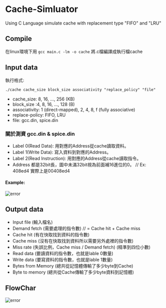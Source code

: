# Cache-Simluator
Using C Language simulate cache with replacement type "FIFO" and "LRU"

## Compile 
在linux環境下用 ```gcc main.c -lm -o cache``` 將.c檔編譯成執行檔cache

## Input data
執行格式:
```
./cache cache_size block_size associativity "replace_policy" "file"
```
* cache_size: 8, 16, …, 256 (KB) 
* block_size :4, 8, 16, …, 128 (B) 
* associativity: 1 (direct-mapped), 2, 4, 8, f (fully associative) 
* replace-policy: FIFO, LRU
* file: gcc.din, spice.din 

### 關於測資 gcc.din & spice.din
* Label 0(Read Data): 用對應的Address從cache讀取資料。
* Label 1(Write Data): 寫入資料到對應的Address。
* Label 2(Read Instruction): 用對應的Address從cache讀取指令。
* Address 都是32bit長，圖中未滿32bit視為前面補16進位的0。 // Ex: 408ed4 實際上是00408ed4
#### Example:
![error](https://github.com/JusticeLeee/Cache-Simluator/blob/master/image.png?raw=true "Example")

## Output data
* Input file (輸入檔名)
* Demand fetch (需要處理的指令數) // = Cache hit + Cache miss
* Cache hit (有在快取找到資料的指令數)
* Cache miss (沒有在快取找到資料所以需要另外處裡的指令數)  
* Miss rate (失誤比例，Cache miss / Demand fetch) (精準到四位小數)
* Read data (要讀資料的指令數，也就是lable 0數量)
* Write data (要寫資料的指令數，也就是lable 1數量)
* Bytes from Memory (總共從記憶體傳輸了多少byte到Cache)
* Byte to memory (總共從Cache傳輸了多少byte資料到記憶體)

## FlowChar
![error]( https://images2017.cnblogs.com/blog/841412/201712/841412-20171218152527584-372058249.png "FlowChar")


